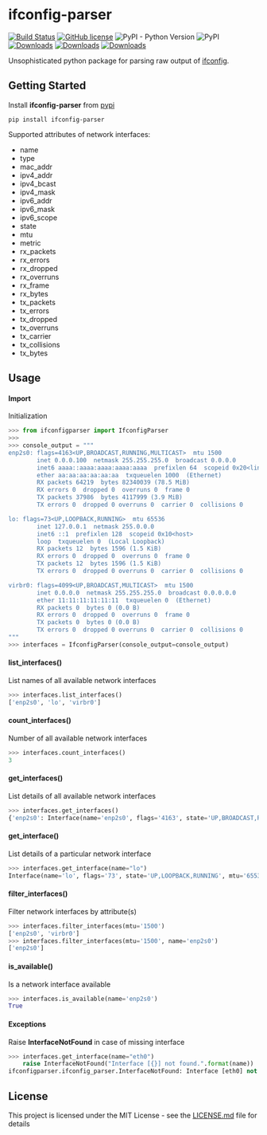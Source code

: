 # ifconfig-parser

[![Build Status](https://travis-ci.org/KnightWhoSayNi/ifconfig-parser.svg?branch=master)](https://travis-ci.org/KnightWhoSayNi/ifconfig-parser) [![GitHub license](https://img.shields.io/github/license/Naereen/StrapDown.js.svg)](https://github.com/KnightWhoSayNi/ifconfig-parser/blob/master/LICENSE) ![PyPI - Python Version](https://img.shields.io/pypi/pyversions/ifconfig-parser) ![PyPI](https://img.shields.io/pypi/v/ifconfig-parser) [![Downloads](https://pepy.tech/badge/ifconfig-parser)](https://pepy.tech/project/ifconfig-parser) [![Downloads](https://pepy.tech/badge/ifconfig-parser/month)](https://pepy.tech/project/ifconfig-parser/month) [![Downloads](https://pepy.tech/badge/ifconfig-parser/week)](https://pepy.tech/project/ifconfig-parser/week)

Unsophisticated python package for parsing raw output of [ifconfig](https://en.wikipedia.org/wiki/Ifconfig).

## Getting Started

Install **ifconfig-parser** from [pypi](https://pypi.org/project/ifconfig-parser/)

```shell
pip install ifconfig-parser
```

Supported attributes of network interfaces:
- name
- type
- mac_addr
- ipv4_addr
- ipv4_bcast
- ipv4_mask
- ipv6_addr
- ipv6_mask
- ipv6_scope
- state
- mtu
- metric
- rx_packets
- rx_errors
- rx_dropped
- rx_overruns
- rx_frame
- rx_bytes
- tx_packets
- tx_errors
- tx_dropped
- tx_overruns
- tx_carrier
- tx_collisions
- tx_bytes

## Usage


#### Import

Initialization

```python
>>> from ifconfigparser import IfconfigParser
>>>
>>> console_output = """
enp2s0: flags=4163<UP,BROADCAST,RUNNING,MULTICAST>  mtu 1500
        inet 0.0.0.100  netmask 255.255.255.0  broadcast 0.0.0.0
        inet6 aaaa::aaaa:aaaa:aaaa:aaaa  prefixlen 64  scopeid 0x20<link>
        ether aa:aa:aa:aa:aa:aa  txqueuelen 1000  (Ethernet)
        RX packets 64219  bytes 82340039 (78.5 MiB)
        RX errors 0  dropped 0  overruns 0  frame 0
        TX packets 37986  bytes 4117999 (3.9 MiB)
        TX errors 0  dropped 0 overruns 0  carrier 0  collisions 0

lo: flags=73<UP,LOOPBACK,RUNNING>  mtu 65536
        inet 127.0.0.1  netmask 255.0.0.0
        inet6 ::1  prefixlen 128  scopeid 0x10<host>
        loop  txqueuelen 0  (Local Loopback)
        RX packets 12  bytes 1596 (1.5 KiB)
        RX errors 0  dropped 0  overruns 0  frame 0
        TX packets 12  bytes 1596 (1.5 KiB)
        TX errors 0  dropped 0 overruns 0  carrier 0  collisions 0

virbr0: flags=4099<UP,BROADCAST,MULTICAST>  mtu 1500
        inet 0.0.0.0  netmask 255.255.255.0  broadcast 0.0.0.0.0
        ether 11:11:11:11:11:11  txqueuelen 0  (Ethernet)
        RX packets 0  bytes 0 (0.0 B)
        RX errors 0  dropped 0  overruns 0  frame 0
        TX packets 0  bytes 0 (0.0 B)
        TX errors 0  dropped 0 overruns 0  carrier 0  collisions 0
"""
>>> interfaces = IfconfigParser(console_output=console_output)
```

#### list_interfaces()

List names of all available network interfaces
```python
>>> interfaces.list_interfaces()
['enp2s0', 'lo', 'virbr0']
```

#### count_interfaces()

Number of all available network interfaces
```python
>>> interfaces.count_interfaces()
3
```

#### get_interfaces()

List details of all available network interfaces
```python
>>> interfaces.get_interfaces()
{'enp2s0': Interface(name='enp2s0', flags='4163', state='UP,BROADCAST,RUNNING,MULTICAST', mtu='1500', ipv4_addr='0.0.0.100', ipv4_mask='255.255.255.0', ipv4_bcast='0.0.0.0', ipv6_addr='aaaa::aaaa:aaaa:aaaa:aaaa', ipv6_mask='64', ipv6_scope='link', mac_addr='aa:aa:aa:aa:aa:aa', type='Ethernet', rx_packets='64219', rx_errors='0', rx_dropped='0', rx_overruns='0', rx_frame='0', tx_packets='37986', tx_errors='0', tx_dropped='0', tx_overruns='0', tx_carrier='0', tx_collisions='0', metric=None), 'lo': Interface(name='lo', flags='73', state='UP,LOOPBACK,RUNNING', mtu='65536', ipv4_addr='127.0.0.1', ipv4_mask='255.0.0.0', ipv4_bcast=None, ipv6_addr='::1', ipv6_mask='128', ipv6_scope='host', mac_addr=None, type='Local Loopback', rx_packets='12', rx_errors='0', rx_dropped='0', rx_overruns='0', rx_frame='0', tx_packets='12', tx_errors='0', tx_dropped='0', tx_overruns='0', tx_carrier='0', tx_collisions='0', metric=None), 'virbr0': Interface(name='virbr0', flags='4099', state='UP,BROADCAST,MULTICAST', mtu='1500', ipv4_addr='0.0.0.0', ipv4_mask='255.255.255.0', ipv4_bcast='0.0.0.0', mac_addr='11:11:11:11:11:11', type='Ethernet', rx_packets='0', rx_errors='0', rx_dropped='0', rx_overruns='0', rx_frame='0', tx_packets='0', tx_errors='0', tx_dropped='0', tx_overruns='0', tx_carrier='0', tx_collisions='0', ipv6_addr=None, ipv6_mask=None, ipv6_scope=None, metric=None)}
```

#### get_interface()

List details of a particular network interface
```python
>>> interfaces.get_interface(name="lo")
Interface(name='lo', flags='73', state='UP,LOOPBACK,RUNNING', mtu='65536', ipv4_addr='127.0.0.1', ipv4_mask='255.0.0.0', ipv4_bcast=None, ipv6_addr='::1', ipv6_mask='128', ipv6_scope='host', mac_addr=None, type='Local Loopback', rx_packets='12', rx_errors='0', rx_dropped='0', rx_overruns='0', rx_frame='0', tx_packets='12', tx_errors='0', tx_dropped='0', tx_overruns='0', tx_carrier='0', tx_collisions='0', metric=None)
```

#### filter_interfaces()

Filter network interfaces by attribute(s)
```python
>>> interfaces.filter_interfaces(mtu='1500')
['enp2s0', 'virbr0']
>>> interfaces.filter_interfaces(mtu='1500', name='enp2s0')
['enp2s0']
```

#### is_available()

Is a network interface available
```python
>>> interfaces.is_available(name='enp2s0')
True
```


#### Exceptions

Raise **InterfaceNotFound** in case of missing interface
```python
>>> interfaces.get_interface(name="eth0")
    raise InterfaceNotFound("Interface [{}] not found.".format(name))
ifconfigparser.ifconfig_parser.InterfaceNotFound: Interface [eth0] not found.
```


## License

This project is licensed under the MIT License - see the [LICENSE.md](LICENSE.md) file for details
